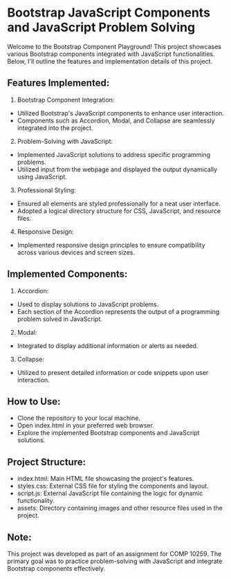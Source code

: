 # Bootstrap JavaScript Components and JavaScript Problem Solving

Welcome to the Bootstrap Component Playground! This project showcases various Bootstrap components integrated with JavaScript functionalities. Below, I'll outline the features and implementation details of this project.

## Features Implemented:

1.  Bootstrap Component Integration:

- Utilized Bootstrap's JavaScript components to enhance user interaction.
- Components such as Accordion, Modal, and Collapse are seamlessly integrated into the project.

2. Problem-Solving with JavaScript:

- Implemented JavaScript solutions to address specific programming problems.
- Utilized input from the webpage and displayed the output dynamically using JavaScript.

3. Professional Styling:

- Ensured all elements are styled professionally for a neat user interface.
- Adopted a logical directory structure for CSS, JavaScript, and resource files.

4. Responsive Design:

- Implemented responsive design principles to ensure compatibility across various devices and screen sizes.

## Implemented Components:

1. Accordion:

- Used to display solutions to JavaScript problems.
- Each section of the Accordion represents the output of a programming problem solved in JavaScript.

2. Modal:

- Integrated to display additional information or alerts as needed.

3. Collapse:

- Utilized to present detailed information or code snippets upon user interaction.

## How to Use:

- Clone the repository to your local machine.
- Open index.html in your preferred web browser.
- Explore the implemented Bootstrap components and JavaScript solutions.

## Project Structure:

- index.html: Main HTML file showcasing the project's features.
- styles.css: External CSS file for styling the components and layout.
- script.js: External JavaScript file containing the logic for dynamic functionality.
- assets: Directory containing images and other resource files used in the project.

## Note:

This project was developed as part of an assignment for COMP 10259. The primary goal was to practice problem-solving with JavaScript and integrate Bootstrap components effectively.
